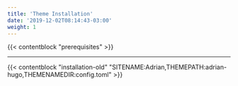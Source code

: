 ```yaml
---
title: 'Theme Installation'
date: '2019-12-02T08:14:43-03:00'
weight: 1
---
```


{{< contentblock "prerequisites" >}}

---

{{< contentblock "installation-old" "SITENAME:Adrian,THEMEPATH:adrian-hugo,THEMENAMEDIR:config.toml" >}}
